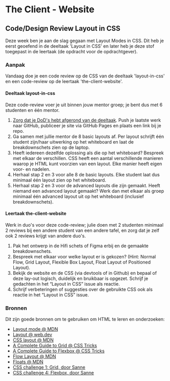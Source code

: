 # The Client - Website

## Code/Design Review Layout in CSS

Deze week ben je aan de slag gegaan met Layout Modes in CSS. Dit heb je eerst geoefend in de deeltaak 'Layout in CSS' en later heb je deze stof toegepast in de leertaak (de opdracht voor de opdrachtgever). 

### Aanpak

Vandaag doe je een code review op de CSS van de deeltaak 'layout-in-css' en een code-review op de leertaak 'the-client-website'. 

#### Deeltaak layout-in-css
Deze code-review voer je uit binnen jouw mentor groep; je bent dus met 6 studenten en één mentor. 

1. [Zorg dat je DoD's hebt afgerond van de deeltaak](https://github.com/fdnd-task/layout-in-css/blob/main/docs/INSTRUCTIONS.md#definition-of-done). Push je laatste werk naar GitHub, publiceer je site via GitHub Pages en plaats een link bij je repo.
2. Ga samen met jullie mentor de 8 basic layouts af. Per layout schrijft één student zijn/haar uitwerking op het whiteboard en laat de breakdownschets zien op de laptop. 
3. Heeft iedereen dezelfde oplossing als die op het whiteboard? Bespreek met elkaar de verschillen. CSS heeft een aantal verschillende manieren waarop je HTML kunt voorzien van een layout. Elke manier heeft eigen voor- en nadelen. 
4. Herhaal stap 2 en 3 voor alle 8 de basic layouts. Elke student laat dus minimaal één layout zien op het whiteboard.
5. Herhaal stap 2 en 3 voor de advanced layouts die zijn gemaakt. Heeft niemand een advanced layout gemaakt? Werk dan met elkaar als groep minimaal één advanced layout uit op het whiteboard (inclusief breakdownschets). 

#### Leertaak the-client-website
Werk in duo's voor deze code-review; julie doen met 2 studenten minimaal 2 reviews bij een andere student van een andere tafel, en zorg dat je zelf ook 2 reviews krijgt van andere duo's.

1. Pak het ontwerp in de Hifi schets of Figma erbij en de gemaakte breakdownschets.
2. Bespreek met elkaar voor welke layout er is gekozen? (Hint: Normal Flow, Grid Layout, Flexible Box Layout, Float Layout of Positioned Layout).
3. Bekijk de website en de CSS (via devtools of in Github) en bepaal of deze lay-out logisch, duidelijk en bruikbaar is opgezet. Schrijf je gedachten in het “Layout in CSS” issue als reactie.
4. Schrijf verbeteringen of suggesties over de gebruikte CSS ook als reactie in het “Layout in CSS” issue.


### Bronnen

Dit zijn goede bronnen om te gebruiken om HTML te leren en onderzoeken: 

- [Layout mode @ MDN](https://developer.mozilla.org/en-US/docs/Web/CSS/Layout_mode)
- [Layout @ web.dev](https://web.dev/learn/css/layout/)
- [CSS layout @ MDN](https://developer.mozilla.org/en-US/docs/Learn/CSS/CSS_layout)
- [A Complete Guide to Grid @ CSS Tricks](https://css-tricks.com/snippets/css/complete-guide-grid/)
- [A Complete Guide to Flexbox @ CSS Tricks](https://css-tricks.com/snippets/css/a-guide-to-flexbox/)
- [Flow Layout @ MDN](https://developer.mozilla.org/en-US/docs/Web/CSS/CSS_flow_layout)
- [Floats @ MDN](https://developer.mozilla.org/en-US/docs/Learn/CSS/CSS_layout/Floats)
- [CSS challenge 1: Grid, door Sanne](https://github.com/fdnd-task/css-challenges/blob/main/docs/challenge_grid.md)
- [CSS challenge 4: Flexbox, door Sanne](https://github.com/fdnd-task/css-challenges/blob/main/docs/challenge_flexbox.md)


